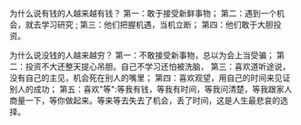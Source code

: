 为什么说有钱的人越来越有钱？
第一：敢于接受新鲜事物；
第二：遇到一个机会，就去学习研究 ;
第三：他们把握机遇，当机立断；
第四：他们敢于大胆投资。

为什么说没钱的人越来越穷？
第一：不敢接受新事物，总以为会上当受骗；
第二：投资不大还整天提心吊胆。自己不学习还怕被洗脑，
第三：喜欢道听途说，没有自己的主见，机会死在别人的嘴里；
第四：喜欢观望，用自己的时间来见证别人的成功；
第五：喜欢"等":等我有钱，等我有时间，等我问清楚，等我跟家人商量一下，等你做起来。等来等去失去了机会，丢了时间，这是人生最悲哀的选择。